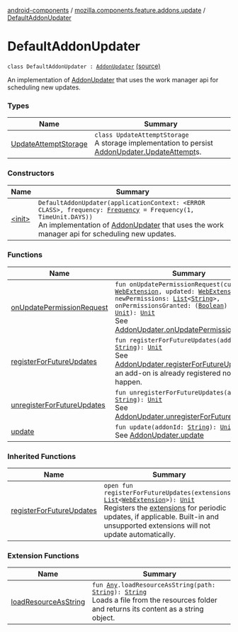 [android-components](../../index.md) / [mozilla.components.feature.addons.update](../index.md) / [DefaultAddonUpdater](./index.md)

# DefaultAddonUpdater

`class DefaultAddonUpdater : `[`AddonUpdater`](../-addon-updater/index.md) [(source)](https://github.com/mozilla-mobile/android-components/blob/master/components/feature/addons/src/main/java/mozilla/components/feature/addons/update/AddonUpdater.kt#L153)

An implementation of [AddonUpdater](../-addon-updater/index.md) that uses the work manager api for scheduling new updates.

### Types

| Name | Summary |
|---|---|
| [UpdateAttemptStorage](-update-attempt-storage/index.md) | `class UpdateAttemptStorage`<br>A storage implementation to persist [AddonUpdater.UpdateAttempt](../-addon-updater/-update-attempt/index.md)s. |

### Constructors

| Name | Summary |
|---|---|
| [&lt;init&gt;](-init-.md) | `DefaultAddonUpdater(applicationContext: <ERROR CLASS>, frequency: `[`Frequency`](../-addon-updater/-frequency/index.md)` = Frequency(1, TimeUnit.DAYS))`<br>An implementation of [AddonUpdater](../-addon-updater/index.md) that uses the work manager api for scheduling new updates. |

### Functions

| Name | Summary |
|---|---|
| [onUpdatePermissionRequest](on-update-permission-request.md) | `fun onUpdatePermissionRequest(current: `[`WebExtension`](../../mozilla.components.concept.engine.webextension/-web-extension/index.md)`, updated: `[`WebExtension`](../../mozilla.components.concept.engine.webextension/-web-extension/index.md)`, newPermissions: `[`List`](https://kotlinlang.org/api/latest/jvm/stdlib/kotlin.collections/-list/index.html)`<`[`String`](https://kotlinlang.org/api/latest/jvm/stdlib/kotlin/-string/index.html)`>, onPermissionsGranted: (`[`Boolean`](https://kotlinlang.org/api/latest/jvm/stdlib/kotlin/-boolean/index.html)`) -> `[`Unit`](https://kotlinlang.org/api/latest/jvm/stdlib/kotlin/-unit/index.html)`): `[`Unit`](https://kotlinlang.org/api/latest/jvm/stdlib/kotlin/-unit/index.html)<br>See [AddonUpdater.onUpdatePermissionRequest](../-addon-updater/on-update-permission-request.md) |
| [registerForFutureUpdates](register-for-future-updates.md) | `fun registerForFutureUpdates(addonId: `[`String`](https://kotlinlang.org/api/latest/jvm/stdlib/kotlin/-string/index.html)`): `[`Unit`](https://kotlinlang.org/api/latest/jvm/stdlib/kotlin/-unit/index.html)<br>See [AddonUpdater.registerForFutureUpdates](../-addon-updater/register-for-future-updates.md). If an add-on is already registered nothing will happen. |
| [unregisterForFutureUpdates](unregister-for-future-updates.md) | `fun unregisterForFutureUpdates(addonId: `[`String`](https://kotlinlang.org/api/latest/jvm/stdlib/kotlin/-string/index.html)`): `[`Unit`](https://kotlinlang.org/api/latest/jvm/stdlib/kotlin/-unit/index.html)<br>See [AddonUpdater.unregisterForFutureUpdates](../-addon-updater/unregister-for-future-updates.md) |
| [update](update.md) | `fun update(addonId: `[`String`](https://kotlinlang.org/api/latest/jvm/stdlib/kotlin/-string/index.html)`): `[`Unit`](https://kotlinlang.org/api/latest/jvm/stdlib/kotlin/-unit/index.html)<br>See [AddonUpdater.update](../-addon-updater/update.md) |

### Inherited Functions

| Name | Summary |
|---|---|
| [registerForFutureUpdates](../-addon-updater/register-for-future-updates.md) | `open fun registerForFutureUpdates(extensions: `[`List`](https://kotlinlang.org/api/latest/jvm/stdlib/kotlin.collections/-list/index.html)`<`[`WebExtension`](../../mozilla.components.concept.engine.webextension/-web-extension/index.md)`>): `[`Unit`](https://kotlinlang.org/api/latest/jvm/stdlib/kotlin/-unit/index.html)<br>Registers the [extensions](../-addon-updater/register-for-future-updates.md#mozilla.components.feature.addons.update.AddonUpdater$registerForFutureUpdates(kotlin.collections.List((mozilla.components.concept.engine.webextension.WebExtension)))/extensions) for periodic updates, if applicable. Built-in and unsupported extensions will not update automatically. |

### Extension Functions

| Name | Summary |
|---|---|
| [loadResourceAsString](../../mozilla.components.support.test.file/kotlin.-any/load-resource-as-string.md) | `fun `[`Any`](https://kotlinlang.org/api/latest/jvm/stdlib/kotlin/-any/index.html)`.loadResourceAsString(path: `[`String`](https://kotlinlang.org/api/latest/jvm/stdlib/kotlin/-string/index.html)`): `[`String`](https://kotlinlang.org/api/latest/jvm/stdlib/kotlin/-string/index.html)<br>Loads a file from the resources folder and returns its content as a string object. |
